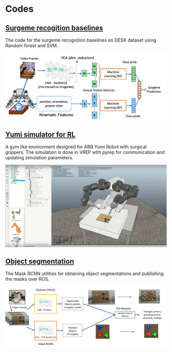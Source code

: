 # Codes

## [Surgeme recogition baselines](https://forwardpurdue.github.io/codes)
The code for the surgeme recognition baselines on DESK dataset using Random forest and SVM.
<p align="center">
  <img src="surgeme_rec.png">
</p>

## [Yumi simulator for RL](https://github.com/MythraV/gym_yumi)
A gym like environment designed for ABB Yumi Robot with surgical grippers.
The simulation is done in VREP with pyrep for communication and updating simulation parameters.
<p align="center">
  <img src="yumisim.png">
</p>

## [Object segmentation](https://github.com/MythraV/mrcnn-utils)
The Mask RCNN utilities for obtaining object segmentations and publishing the masks over ROS.
<p align="center">
  <img src="vision.png">
</p>

